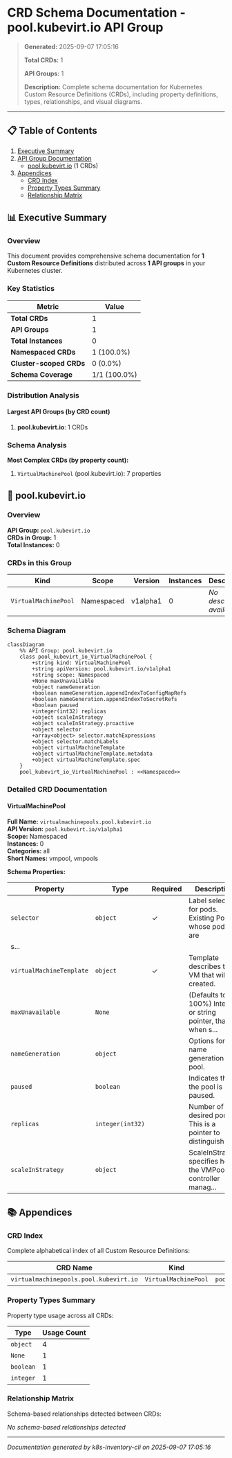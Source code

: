 # CRD Schema Documentation - pool.kubevirt.io API Group

> **Generated:** 2025-09-07 17:05:16
> 
> **Total CRDs:** 1
> 
> **API Groups:** 1
> 
> **Description:** Complete schema documentation for Kubernetes Custom Resource Definitions (CRDs), including property definitions, types, relationships, and visual diagrams.

---

## 📋 Table of Contents

1. [Executive Summary](#-executive-summary)
2. [API Group Documentation](#-api-group-documentation)
   - [pool.kubevirt.io](#poolkubevirtio) (1 CRDs)
3. [Appendices](#-appendices)
   - [CRD Index](#crd-index)
   - [Property Types Summary](#property-types-summary)
   - [Relationship Matrix](#relationship-matrix)

## 📊 Executive Summary

### Overview

This document provides comprehensive schema documentation for **1 Custom Resource Definitions** distributed across **1 API groups** in your Kubernetes cluster.

### Key Statistics

| Metric | Value |
|--------|-------|
| **Total CRDs** | 1 |
| **API Groups** | 1 |
| **Total Instances** | 0 |
| **Namespaced CRDs** | 1 (100.0%) |
| **Cluster-scoped CRDs** | 0 (0.0%) |
| **Schema Coverage** | 1/1 (100.0%) |

### Distribution Analysis

#### Largest API Groups (by CRD count)

1. **pool.kubevirt.io**: 1 CRDs

### Schema Analysis

**Most Complex CRDs (by property count):**

1. `VirtualMachinePool` (pool.kubevirt.io): 7 properties


## 📁 pool.kubevirt.io

### Overview

**API Group:** `pool.kubevirt.io`  
**CRDs in Group:** 1  
**Total Instances:** 0

### CRDs in this Group

| Kind | Scope | Version | Instances | Description |
|------|-------|---------|-----------|-------------|
| `VirtualMachinePool` | Namespaced | v1alpha1 | 0 | *No description available* |

### Schema Diagram

```mermaid
classDiagram
    %% API Group: pool.kubevirt.io
    class pool_kubevirt_io_VirtualMachinePool {
        +string kind: VirtualMachinePool
        +string apiVersion: pool.kubevirt.io/v1alpha1
        +string scope: Namespaced
        +None maxUnavailable
        +object nameGeneration
        +boolean nameGeneration.appendIndexToConfigMapRefs
        +boolean nameGeneration.appendIndexToSecretRefs
        +boolean paused
        +integer(int32) replicas
        +object scaleInStrategy
        +object scaleInStrategy.proactive
        +object selector
        +array<object> selector.matchExpressions
        +object selector.matchLabels
        +object virtualMachineTemplate
        +object virtualMachineTemplate.metadata
        +object virtualMachineTemplate.spec
    }
    pool_kubevirt_io_VirtualMachinePool : <<Namespaced>>
```
### Detailed CRD Documentation

#### VirtualMachinePool

**Full Name:** `virtualmachinepools.pool.kubevirt.io`  
**API Version:** `pool.kubevirt.io/v1alpha1`  
**Scope:** Namespaced  
**Instances:** 0  
**Categories:** all  
**Short Names:** vmpool, vmpools  

**Schema Properties:**

| Property | Type | Required | Description |
|----------|------|----------|-------------|
| `selector` | `object` | ✓ | Label selector for pods. Existing Poolss whose pods are
s... |
| `virtualMachineTemplate` | `object` | ✓ | Template describes the VM that will be created. |
| `maxUnavailable` | `None` |  | (Defaults to 100%) Integer or string pointer, that when s... |
| `nameGeneration` | `object` |  | Options for the name generation in a pool. |
| `paused` | `boolean` |  | Indicates that the pool is paused. |
| `replicas` | `integer(int32)` |  | Number of desired pods. This is a pointer to distinguish ... |
| `scaleInStrategy` | `object` |  | ScaleInStrategy specifies how the VMPool controller manag... |




## 📚 Appendices

### CRD Index

Complete alphabetical index of all Custom Resource Definitions:

| CRD Name | Kind | API Group | Scope | Instances |
|----------|------|-----------|-------|-----------|
| `virtualmachinepools.pool.kubevirt.io` | `VirtualMachinePool` | `pool.kubevirt.io` | Namespaced | 0 |

### Property Types Summary

Property type usage across all CRDs:

| Type | Usage Count |
|------|-------------|
| `object` | 4 |
| `None` | 1 |
| `boolean` | 1 |
| `integer` | 1 |

### Relationship Matrix

Schema-based relationships detected between CRDs:

*No schema-based relationships detected*


---

*Documentation generated by k8s-inventory-cli on 2025-09-07 17:05:16*